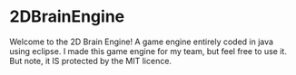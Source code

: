 # 2DBrainEngine
Welcome to the 2D Brain Engine! A game engine entirely coded in java using eclipse. I made this game engine for my team, but feel free to use it. But note, it IS protected by the MIT licence.
